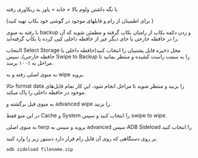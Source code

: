 
با نگه داشتن ولوم بالا + خانه + پاور به ریکاوری رفته

(برای اطمینان  از رام و فایلهای موجود در گوشی خود بکاپ تهیه کنید ) 

با رفته به منوی backup و زدن دکمه بکاپ از رامتان بکاپ گرفته و مطمئن شوید که آن را در حافظه خارجی یا جای دیگر غیر از حافظه داخلی کپی کرده یا بکاپ گرفته‌اید.

اانتحاب Select Storage محل ذخیره فایل پشتیبان را انتخاب کنید(حافظه داخلی یا حافظه خارجی)، سپس Swipe to Backup را به سمت راست کشیده و منتظر بمانید تا مراحل به ٪۱۰۰ برسد.

به منوی اصلی رفته و به wipe بروید.

حالا format data را بزنید و منتظر شوید تا مراحل انجام شود، این کار تمام  فایل‌های موجود در حافظه داخلی را پاک میکند.

به منوی قبل برگشته و advanced wipe را بزنید.

در این منو فقط Cache و  System را انتخاب کنید و سپس swipe to wipe.

به منوی اصلی twrp بروید و سپس به advanced سپس  ADB Sideload را انتخاب کنید

بر روی دستگاهی که روی آن فایل رام قرار دارد دستور زیر را وارد کنید.

~~~ text
adb sideload filename.zip
~~~
